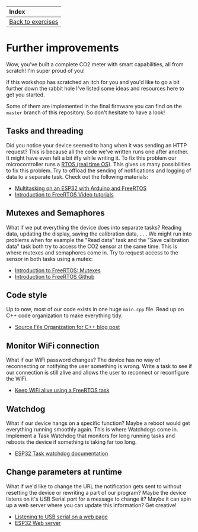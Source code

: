 | Index                                       |
| :------------------------------------------ |
| [Back to exercises](../README.md#exercises) |

# Further improvements

Wow, you've built a complete CO2 meter with smart capabilities, all from scratch! I'm super proud of you!

If this workshop has scratched an itch for you and you'd like to go a bit further down the rabbit hole I've listed some ideas and resources here to get you started.

Some of them are implemented in the final firmware you can find on the `master` branch of this repository. So don't hesitate to have a look!

## Tasks and threading

Did you notice your device seemed to hang when it was sending an HTTP request? This is because all the code we've written runs one after another. It might have even felt a bit iffy while writing it. To fix this problem our microcontroller runs a [RTOS (real time OS)](https://en.wikipedia.org/wiki/Real-time_operating_system). This gives us many possibilities to fix this problem. Try to offload the sending of notifications and logging of data to a separate task. Check out the following materials:

- [Multitasking on an ESP32 with Arduino and FreeRTOS](https://savjee.be/2020/01/multitasking-esp32-arduino-freertos/)
- [Introduction to FreeRTOS Video tutorials](https://www.youtube.com/watch?v=F321087yYy4&list=PLEBQazB0HUyQ4hAPU1cJED6t3DU0h34bz)

## Mutexes and Semaphores

What if we put everything the device does into separate tasks? Reading data, updating the display, saving the calibration data, ... . We might run into problems when for example the "Read data" task and the "Save calibration data" task both try to access the CO2 sensor at the same time. This is where mutexes and semaphores come in. Try to request access to the sensor in both tasks using a mutex:

- [Introduction to FreeRTOS: Mutexes](https://www.youtube.com/watch?v=I55auRpbiTs&list=PLEBQazB0HUyQ4hAPU1cJED6t3DU0h34bz&index=6)
- [Introduction to FreeRTOS Github](https://github.com/ShawnHymel/introduction-to-rtos)

## Code style

Up to now, most of our code exists in one huge `main.cpp` file. Read up on C++ code organization to make everything tidy.

- [Source File Organization for C++ blog post](https://arne-mertz.de/2016/06/organizing-headers-and-sources/)

## Monitor WiFi connection

What if our WiFi password changes? The device has no way of reconnecting or notifying the user something is wrong. Write a task to see if our connection is still alive and allows the user to reconnect or reconfigure the WiFi.

- [Keep WiFi alive using a FreeRTOS task](https://savjee.be/2020/02/esp32-keep-wifi-alive-with-freertos-task/)

## Watchdog

What if our device hangs on a specific function? Maybe a reboot would get everything running smoothly again. This is where Watchdogs come in. Implement a Task Watchdog that monitors for long running tasks and reboots the device if something is taking far too long.

- [ESP32 Task watchdog documentation](https://docs.espressif.com/projects/esp-idf/en/latest/esp32/api-reference/system/wdts.html#task-watchdog-timer-twdt)

## Change parameters at runtime

What if we'd like to change the URL the notification gets sent to without resetting the device or rewriting a part of our program? Maybe the device listens on it's USB Serial port for a message to change it? Maybe it can spin up a web server where you can update this information? Get creative!

- [Listening to USB serial on a web page](https://learn.adafruit.com/using-webusb-with-arduino-and-tinyusb)
- [ESP32 Web server](https://randomnerdtutorials.com/esp32-web-server-arduino-ide/)

